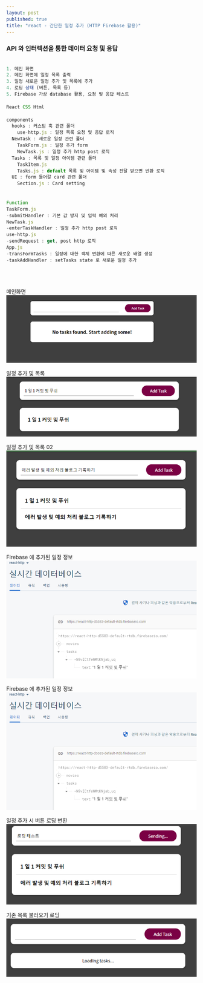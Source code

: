 ```yaml
---
layout: post
published: true
title: "react - 간단한 일정 추가 (HTTP Firebase 활용)"
---
```


### API 와 인터렉션을 통한 데이터 요청 및 응답

```js

1. 메인 화면
2. 메인 화면에 일정 목록 출력
3. 일정 새로운 일정 추가 및 목록에 추가
4. 로딩 상태 (버튼, 목록 등)
5. Firebase 가상 database 활용, 요청 및 응답 테스트

React CSS Html

components
  hooks : 커스텀 훅 관련 폴더
    use-http.js : 일정 목록 요청 및 응답 로직
  NewTask : 새로운 일정 관련 폴더
    TaskForm.js : 일정 추가 form
    NewTask.js : 일정 추가 http post 로직
  Tasks : 목록 및 일정 아이템 관련 폴더
    TaskItem.js
    Tasks.js : default 목록 및 아이템 및 속성 전달 받으면 반환 로직
  UI : form 들어갈 card 관련 폴더
    Section.js : Card setting


Function
TaskForm.js
-submitHandler : 기본 값 방지 및 입력 예외 처리
NewTask.js
-enterTaskHandler : 일정 추가 http post 로직
use-http.js
-sendRequest : get, post http 로직
App.js
-transFormTasks : 일정에 대한 객체 변환에 따른 새로운 배열 생성
-taskAddHandler : setTasks state 로 새로운 일정 추가





```

메인화면
![simpleScheduleMain.png](../img/simpleScheduleMain.png)

일정 추가 및 목록
![AddSchedule&List01.png](../img/AddSchedule&List01.png)

일정 추가 및 목록 02
![addSchedule&List02.png](../img/addSchedule&List02.png)

Firebase 에 추가된 일정 정보
![fireBasePostData02.png](../img/fireBasePostData01.png)

Firebase 에 추가된 일정 정보
![fireBasePostData02.png](../img/fireBasePostData01.png)

일정 추가 시 버튼 로딩 변환
![buttonIsLoading.png](../img/buttonIsLoading.png)

기존 목록 불러오기 로딩
![scheduleListLoading.png](../img/scheduleListLoading.png)